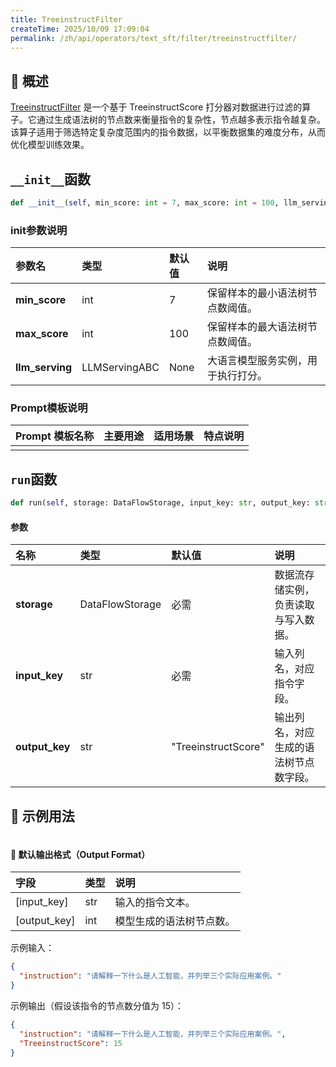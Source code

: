 ```yaml
---
title: TreeinstructFilter
createTime: 2025/10/09 17:09:04
permalink: /zh/api/operators/text_sft/filter/treeinstructfilter/
---
```


## 📘 概述

[TreeinstructFilter](https://github.com/OpenDCAI/DataFlow/blob/main/dataflow/operators/filters/treeinstruct_filter.py) 是一个基于 TreeinstructScore 打分器对数据进行过滤的算子。它通过生成语法树的节点数来衡量指令的复杂性，节点越多表示指令越复杂。该算子适用于筛选特定复杂度范围内的指令数据，以平衡数据集的难度分布，从而优化模型训练效果。

## `__init__`函数

```python
def __init__(self, min_score: int = 7, max_score: int = 100, llm_serving: LLMServingABC = None):
```

### init参数说明

| 参数名 | 类型 | 默认值 | 说明 |
| :-------------- | :------------- | :------- | :--------------------------------------- |
| **min_score** | int | 7 | 保留样本的最小语法树节点数阈值。 |
| **max_score** | int | 100 | 保留样本的最大语法树节点数阈值。 |
| **llm_serving** | LLMServingABC | None | 大语言模型服务实例，用于执行打分。 |

### Prompt模板说明

| Prompt 模板名称 | 主要用途 | 适用场景 | 特点说明 |
| :---------------- | :------- | :------- | :------- |
| | | | |

## `run`函数

```python
def run(self, storage: DataFlowStorage, input_key: str, output_key: str = 'TreeinstructScore'):
```

#### 参数

| 名称 | 类型 | 默认值 | 说明 |
| :---------- | :---------------- | :------------------ | :------------------------------- |
| **storage** | DataFlowStorage | 必需 | 数据流存储实例，负责读取与写入数据。 |
| **input_key** | str | 必需 | 输入列名，对应指令字段。 |
| **output_key**| str | "TreeinstructScore" | 输出列名，对应生成的语法树节点数字段。 |

## 🧠 示例用法

```python

```

#### 🧾 默认输出格式（Output Format）

| 字段 | 类型 | 说明 |
| :------------------ | :--- | :------------------- |
| [input_key] | str | 输入的指令文本。 |
| [output_key] | int | 模型生成的语法树节点数。 |

示例输入：

```json
{
  "instruction": "请解释一下什么是人工智能，并列举三个实际应用案例。"
}
```

示例输出（假设该指令的节点数分值为 15）：

```json
{
  "instruction": "请解释一下什么是人工智能，并列举三个实际应用案例。",
  "TreeinstructScore": 15
}
```
